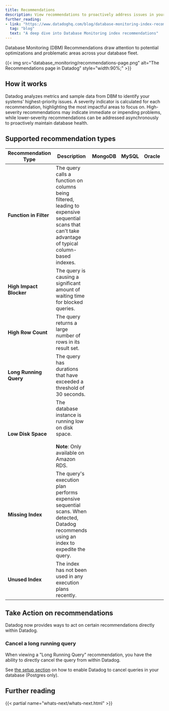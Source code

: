 ```yaml
---
title: Recommendations
description: View recommendations to proactively address issues in your system
further_reading:
- link: "https://www.datadoghq.com/blog/database-monitoring-index-recommendations/"
  tag: "blog"
  text: "A deep dive into Database Monitoring index recommendations"
---
```


Database Monitoring (DBM) Recommendations draw attention to potential optimizations and problematic areas across your database fleet.

{{< img src="database_monitoring/recommendations-page.png" alt="The Recommendations page in Datadog" style="width:90%;" >}}

## How it works

Datadog analyzes metrics and sample data from DBM to identify your systems' highest-priority issues. A severity indicator is calculated for each recommendation, highlighting the most impactful areas to focus on. High-severity recommendations may indicate immediate or impending problems, while lower-severity recommendations can be addressed asynchronously to proactively maintain database health.

## Supported recommendation types

| Recommendation Type     | Description                                                                                                                                            | MongoDB                     | MySQL                       | Oracle                      | PostgreSQL                  | SQL Server                  |
|-------------------------|--------------------------------------------------------------------------------------------------------------------------------------------------------|-----------------------------|-----------------------------|-----------------------------|-----------------------------|-----------------------------|
| **Function in Filter**  | The query calls a function on columns being filtered, leading to expensive sequential scans that can't take advantage of typical column-based indexes. |                             |                             |                             | <i class='icon-check-bold'> |                             |
| **High Impact Blocker** | The query is causing a significant amount of waiting time for blocked queries.                                                                         |                             |                             | <i class='icon-check-bold'> | <i class='icon-check-bold'> | <i class='icon-check-bold'> |
| **High Row Count**      | The query returns a large number of rows in its result set.                                                                                            |                             | <i class='icon-check-bold'> | <i class='icon-check-bold'> | <i class='icon-check-bold'> | <i class='icon-check-bold'> |
| **Long Running Query**  | The query has durations that have exceeded a threshold of 30 seconds.                                                                                  |                             | <i class='icon-check-bold'> | <i class='icon-check-bold'> | <i class='icon-check-bold'> | <i class='icon-check-bold'> |
| **Low Disk Space**      | The database instance is running low on disk space. <br><br>**Note**: Only available on Amazon RDS.                                                    |                             | <i class='icon-check-bold'> | <i class='icon-check-bold'> | <i class='icon-check-bold'> | <i class='icon-check-bold'> |
| **Missing Index**       | The query's execution plan performs expensive sequential scans. When detected, Datadog recommends using an index to expedite the query.                | <i class='icon-check-bold'> | <i class='icon-check-bold'> |                             | <i class='icon-check-bold'> | <i class='icon-check-bold'> |
| **Unused Index**        | The index has not been used in any execution plans recently.                                                                                           | <i class='icon-check-bold'> |  <i class='icon-check-bold'> |                             | <i class='icon-check-bold'> | <i class='icon-check-bold'> |

## Take Action on recommendations

Datadog now provides ways to act on certain recommendations directly within Datadog.

### Cancel a long running query

When viewing a "Long Running Query" recommendation, you have the ability to directly cancel the query from within Datadog.

See [the setup section][1] on how to enable Datadog to cancel queries in your database (Postgres only).

## Further reading

{{< partial name="whats-next/whats-next.html" >}}

[1]: /database_monitoring/setup_postgres/advanced_configuration/#setup-cancel-query-integration